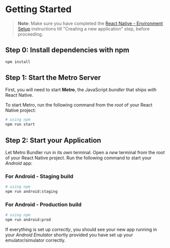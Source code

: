 # Getting Started

>**Note**: Make sure you have completed the [React Native - Environment Setup](https://reactnative.dev/docs/environment-setup) instructions till "Creating a new application" step, before proceeding.

## Step 0: Install dependencies with npm

```bash
npm install
```

## Step 1: Start the Metro Server

First, you will need to start **Metro**, the JavaScript _bundler_ that ships _with_ React Native.

To start Metro, run the following command from the _root_ of your React Native project:

```bash
# using npm
npm run start
```

## Step 2: Start your Application

Let Metro Bundler run in its _own_ terminal. Open a _new_ terminal from the _root_ of your React Native project. Run the following command to start your _Android_ app:

### For Android - Staging build

```bash
# using npm
npm run android:staging
```

### For Android - Production build

```bash
# using npm
npm run android:prod
```

If everything is set up _correctly_, you should see your new app running in your _Android Emulator_ shortly provided you have set up your emulator/simulator correctly.
